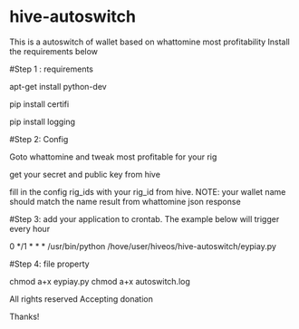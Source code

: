 # hive-autoswitch

This is a autoswitch of wallet based on whattomine most profitability
Install the requirements below

#Step 1 : requirements

apt-get install python-dev

pip install certifi

pip install logging

#Step 2: Config

Goto whattomine and tweak most profitable for your rig

get your secret and public key from hive

fill in the config rig_ids with your rig_id from hive. NOTE: your wallet name should match the name result from whattomine json response

#Step 3: add your application to crontab. The example below will trigger every hour

0 */1 * * * /usr/bin/python /hove/user/hiveos/hive-autoswitch/eypiay.py

#Step 4: file property

chmod a+x eypiay.py
chmod a+x autoswitch.log

All rights reserved
Accepting donation

Thanks!
